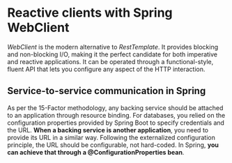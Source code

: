 # Reactive clients with Spring WebClient
*WebClient* is the modern alternative to *RestTemplate*. It provides blocking and non-blocking I/O, making it the perfect candidate for both imperative and reactive applications. It can be
operated through a functional-style, fluent API that lets you configure any aspect of the HTTP interaction.

## Service-to-service communication in Spring
As per the 15-Factor methodology, any backing service should be attached to an application through resource binding. For databases, you relied on the configuration properties provided by
Spring Boot to specify credentials and the URL. **When a backing service is another application**, you need to provide its URL in a similar way. Following the externalized configuration principle,
the URL should be configurable, not hard-coded. In Spring, **you can achieve that through a @ConfigurationProperties bean**.